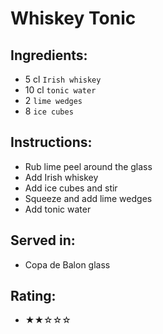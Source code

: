# Whiskey Tonic

## Ingredients:
- 5 cl `Irish whiskey` <!-- - 5 cl `bourbon` -->
- 10 cl `tonic water`
- 2 `lime wedges`
- 8 `ice cubes`

## Instructions:
- Rub lime peel around the glass
- Add Irish whiskey <!-- - Add bourbon -->
- Add ice cubes and stir
- Squeeze and add lime wedges
- Add tonic water

## Served in:
- Copa de Balon glass

## Rating:
- ★★☆☆☆